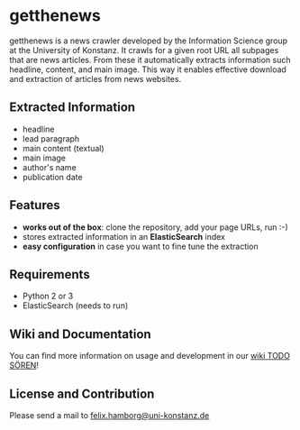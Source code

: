 # getthenews

getthenews is a news crawler developed by the Information Science group at the University of Konstanz. It crawls for a given root URL all subpages that are news articles. From these it automatically extracts information such headline, content, and main image. This way it enables effective download and extraction of articles from news websites.

## Extracted Information
* headline
* lead paragraph
* main content (textual)
* main image
* author's name
* publication date

## Features
* **works out of the box**: clone the repository, add your page URLs, run :-)
* stores extracted information in an **ElasticSearch** index
* **easy configuration** in case you want to fine tune the extraction

## Requirements
* Python 2 or 3
* ElasticSearch (needs to run)

## Wiki and Documentation

You can find more information on usage and development in our [wiki TODO SÖREN](TODO)!

## License and Contribution

Please send a mail to [felix.hamborg@uni-konstanz.de](felix.hamborg@uni-konstanz.de)